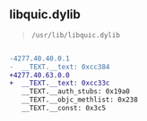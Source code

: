 ## libquic.dylib

> `/usr/lib/libquic.dylib`

```diff

-4277.40.40.0.1
-  __TEXT.__text: 0xcc384
+4277.40.63.0.0
+  __TEXT.__text: 0xcc33c
   __TEXT.__auth_stubs: 0x19a0
   __TEXT.__objc_methlist: 0x238
   __TEXT.__const: 0x3c5

```
